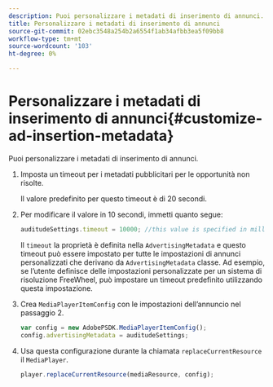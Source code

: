 ```yaml
---
description: Puoi personalizzare i metadati di inserimento di annunci.
title: Personalizzare i metadati di inserimento di annunci
source-git-commit: 02ebc3548a254b2a6554f1ab34afbb3ea5f09bb8
workflow-type: tm+mt
source-wordcount: '103'
ht-degree: 0%

---
```


# Personalizzare i metadati di inserimento di annunci{#customize-ad-insertion-metadata}

Puoi personalizzare i metadati di inserimento di annunci.

1. Imposta un timeout per i metadati pubblicitari per le opportunità non risolte.

   Il valore predefinito per questo timeout è di 20 secondi.
1. Per modificare il valore in 10 secondi, immetti quanto segue:

   ```js
   auditudeSettings.timeout = 10000; //this value is specified in milliseconds
   ```

   Il `timeout` la proprietà è definita nella `AdvertisingMetadata` e questo timeout può essere impostato per tutte le impostazioni di annunci personalizzati che derivano da `AdvertisingMetadata` classe. Ad esempio, se l’utente definisce delle impostazioni personalizzate per un sistema di risoluzione FreeWheel, può impostare un timeout predefinito utilizzando questa impostazione.

1. Crea `MediaPlayerItemConfig` con le impostazioni dell’annuncio nel passaggio 2.

   ```js
   var config = new AdobePSDK.MediaPlayerItemConfig(); 
   config.advertisingMetadata = auditudeSettings;
   ```

1. Usa questa configurazione durante la chiamata `replaceCurrentResource` il `MediaPlayer`.

   ```js
   player.replaceCurrentResource(mediaResource, config);
   ```
